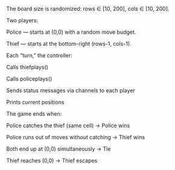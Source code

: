 The board size is randomized: rows ∈ [10, 200], cols ∈ [10, 200].

Two players:

Police — starts at (0,0) with a random move budget.

Thief — starts at the bottom-right (rows-1, cols-1).

Each “turn,” the controller:

Calls thiefplays()

Calls policeplays()

Sends status messages via channels to each player

Prints current positions

The game ends when:

Police catches the thief (same cell) → Police wins

Police runs out of moves without catching → Thief wins

Both end up at (0,0) simultaneously → Tie

Thief reaches (0,0) → Thief escapes
